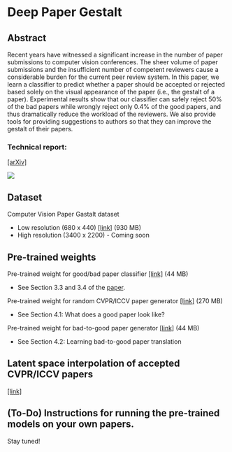 
# Deep Paper Gestalt

## Abstract

Recent years have witnessed a significant increase in the number of paper submissions to computer vision conferences. The sheer volume of paper submissions and the insufficient number of competent reviewers cause a considerable burden for the current peer review system. In this paper, we learn a classifier to predict whether a paper should be accepted or rejected based solely on the visual appearance of the paper (i.e., the gestalt of a paper). Experimental results show that our classifier can safely reject 50% of the bad papers while wrongly reject only 0.4% of the good papers, and thus dramatically reduce the workload of the reviewers. We also provide tools for providing suggestions to authors so that they can improve the gestalt of their papers.

### Technical report: 
[[arXiv]](https://arxiv.org/pdf/1812.08775.pdf)

<img src=http://filebox.ece.vt.edu/~jbhuang/project/gestalt/this_paper.png>

## Dataset

Computer Vision Paper Gastalt dataset 
- Low resolution (680 x 440) [[link]](http://filebox.ece.vt.edu/~jbhuang/project/gestalt/CVPG_Dataset_LowRes.zip) (930 MB)
- High resolution (3400 x 2200) - Coming soon

## Pre-trained weights

Pre-trained weight for good/bad paper classifier [[link]](http://filebox.ece.vt.edu/~jbhuang/project/gestalt/PaperNet.pth) (44 MB)
- See Section 3.3 and 3.4 of the [paper](https://arxiv.org/pdf/1812.08775.pdf).

Pre-trained weight for random CVPR/ICCV paper generator [[link]](http://filebox.ece.vt.edu/~jbhuang/project/gestalt/network-snapshot-011203.plk) (270 MB)
- See Section 4.1: What does a good paper look like?

Pre-trained weight for bad-to-good paper generator [[link]](http://filebox.ece.vt.edu/~jbhuang/project/gestalt/latest_net_G_A.pth) (44 MB)
- See Section 4.2: Learning bad-to-good paper translation

## Latent space interpolation of accepted CVPR/ICCV papers
[[link]](https://www.youtube.com/watch?v=yQLsZLf02yg)

## (To-Do) Instructions for running the pre-trained models on your own papers.

Stay tuned! 
